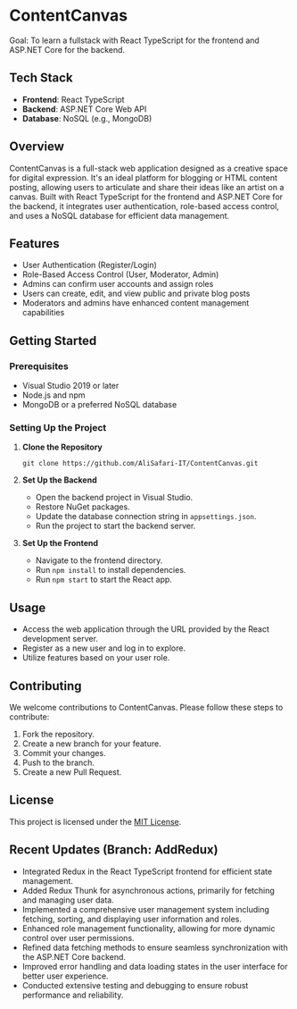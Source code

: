 # ContentCanvas
Goal: To learn a fullstack with React TypeScript for the frontend and ASP.NET Core for the backend.

## Tech Stack

- **Frontend**: React TypeScript
- **Backend**: ASP.NET Core Web API
- **Database**: NoSQL (e.g., MongoDB)

## Overview

ContentCanvas is a full-stack web application designed as a creative space for digital expression. It's an ideal platform for blogging or HTML content posting, allowing users to articulate and share their ideas like an artist on a canvas. Built with React TypeScript for the frontend and ASP.NET Core for the backend, it integrates user authentication, role-based access control, and uses a NoSQL database for efficient data management.

## Features

- User Authentication (Register/Login)
- Role-Based Access Control (User, Moderator, Admin)
- Admins can confirm user accounts and assign roles
- Users can create, edit, and view public and private blog posts
- Moderators and admins have enhanced content management capabilities

## Getting Started

### Prerequisites

- Visual Studio 2019 or later
- Node.js and npm
- MongoDB or a preferred NoSQL database

### Setting Up the Project

1. **Clone the Repository**

   ```
   git clone https://github.com/AliSafari-IT/ContentCanvas.git
   ```

2. **Set Up the Backend**
   - Open the backend project in Visual Studio.
   - Restore NuGet packages.
   - Update the database connection string in `appsettings.json`.
   - Run the project to start the backend server.

3. **Set Up the Frontend**
   - Navigate to the frontend directory.
   - Run `npm install` to install dependencies.
   - Run `npm start` to start the React app.

## Usage

- Access the web application through the URL provided by the React development server.
- Register as a new user and log in to explore.
- Utilize features based on your user role.

## Contributing

We welcome contributions to ContentCanvas. Please follow these steps to contribute:

1. Fork the repository.
2. Create a new branch for your feature.
3. Commit your changes.
4. Push to the branch.
5. Create a new Pull Request.

## License

This project is licensed under the [MIT License](LICENSE.md).

## Recent Updates (Branch: AddRedux)

- Integrated Redux in the React TypeScript frontend for efficient state management.
- Added Redux Thunk for asynchronous actions, primarily for fetching and managing user data.
- Implemented a comprehensive user management system including fetching, sorting, and displaying user information and roles.
- Enhanced role management functionality, allowing for more dynamic control over user permissions.
- Refined data fetching methods to ensure seamless synchronization with the ASP.NET Core backend.
- Improved error handling and data loading states in the user interface for better user experience.
- Conducted extensive testing and debugging to ensure robust performance and reliability.
